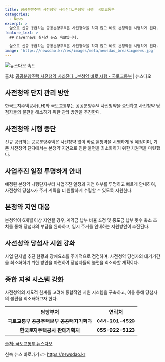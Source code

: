 ```yaml
---
title: 공공분양주택 사전청약 사라진다…본청약 시행  국토교통부
categories:
  - News
excerpt: >
  앞으로 신규 공급하는 공공분양주택은 사전청약을 하지 않고 바로 본청약을 시행하게 된다. 또 본청약 계약 체결…
feature_text: >
  ## navernews 실시간 뉴스 속보입니다.

  앞으로 신규 공급하는 공공분양주택은 사전청약을 하지 않고 바로 본청약을 시행하게 된다. 또 본청약 계약 체결…
image: 'https://newsdao.kr/res/images/meta/newsdao_breakingnews.jpg'
---
```


![뉴스다오 속보](https://newsdao.kr/res/images/meta/newsdao_breakingnews.jpg)

<p>출처: <a href="https://newsdao.kr/3809" rel="dofollow">공공분양주택 사전청약 사라진다…본청약 바로 시행 - 국토교통부</a> | 뉴스다오</p>

<h2 data-ke-size="size26">사전청약 단지 관리 방안</h2>
<p data-ke-size="size16">한국토지주택공사(LH)와 국토교통부는 공공분양주택 사전청약을 중단하고 사전청약 당첨자들의 불편을 해소하기 위한 관리 방안을 추진한다.</p>

<h2 data-ke-size="size24">사전청약 시행 중단</h2>
<p data-ke-size="size16">신규 공급하는 공공분양주택은 사전청약 없이 바로 본청약을 시행하게 될 예정이며, 기존 사전청약 단지에서는 본청약 지연으로 인한 불편을 최소화하기 위한 지원책을 마련했다.</p>

<h2 data-ke-size="size24">사업추진 일정 투명하게 안내</h2>
<p data-ke-size="size16">예정된 본청약 시행단지부터 사업추진 일정과 지연 여부를 투명하고 빠르게 안내하여, 사전청약 당첨자가 주거 계획을 더 원활하게 수립할 수 있도록 지원한다.</p>

<h2 data-ke-size="size24">본청약 지연 대응</h2>
<p data-ke-size="size16">본청약이 6개월 이상 지연될 경우, 계약금 납부 비율 조정 및 중도금 납부 횟수 축소 조치를 통해 당첨자의 부담을 완화하고, 임시 주거를 안내하는 지원방안이 추진된다.</p>

<h2 data-ke-size="size24">사전청약 당첨자 지원 강화</h2>
<p data-ke-size="size16">사업 단지별 추진 현황과 장애요소를 주기적으로 점검하며, 사전청약 당첨자의 대기기간을 최소화하기 위한 방안을 마련하여 당첨자들의 불편을 최소화할 계획이다.</p>

<h2 data-ke-size="size24">종합 지원 시스템 강화</h2>
<p data-ke-size="size16">사전청약의 제도적 한계를 고려해 종합적인 지원 시스템을 구축하고, 이를 통해 당첨자의 불편을 최소화하고자 한다.</p>

<table>
	<tr>
		<th><b>담당부처</b></th>
		<th><b>연락처</b></th>
	</tr>
	<tr>
		<td style="text-align: center; height: 17px;"><b>국토교통부 공공주택본부 공공택지기획과</b></td>
		<td style="text-align: center; height: 17px;"><b>044-201-4529</b></td>
	</tr>
	<tr>
		<td style="text-align: center; height: 17px;"><b>한국토지주택공사 판매기획처</b></td>
		<td style="text-align: center; height: 17px;"><b>055-922-5123</b></td>
	</tr>
</table>

<p data-ke-size="size16"><a href="https://newsdao.kr/3809">출처: 국토교통부 뉴스다오</a></p>
 

신속 뉴스 바로가기 👉 <a href="https://newsdao.kr" rel="dofollow">https://newsdao.kr</a>


